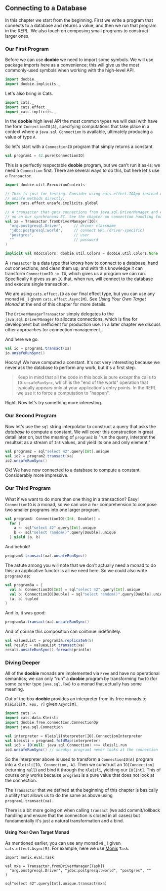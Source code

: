 ## Connecting to a Database

In this chapter we start from the beginning. First we write a program that connects to a database and returns a value, and then we run that program in the REPL. We also touch on composing small programs to construct larger ones.

### Our First Program

Before we can use **doobie** we need to import some symbols. We will use package imports here as a convenience; this will give us the most commonly-used symbols when working with the high-level API.

```scala mdoc:silent
import doobie._
import doobie.implicits._
```

Let's also bring in Cats.

```scala mdoc:silent
import cats._
import cats.effect._
import cats.implicits._
```

In the **doobie** high level API the most common types we will deal with have the form `ConnectionIO[A]`, specifying computations that take place in a context where a `java.sql.Connection` is available, ultimately producing a value of type `A`.

So let's start with a `ConnectionIO` program that simply returns a constant.

```scala mdoc
val program1 = 42.pure[ConnectionIO]
```

This is a perfectly respectable **doobie** program, but we can't run it as-is; we need a `Connection` first. There are several ways to do this, but here let's use a `Transactor`.

```scala mdoc:silent
import doobie.util.ExecutionContexts

// This is just for testing. Consider using cats.effect.IOApp instead of calling calling 
// unsafe methods directly.
import cats.effect.unsafe.implicits.global

// A transactor that gets connections from java.sql.DriverManager and executes blocking operations
// on an our synchronous EC. See the chapter on connection handling for more info.
val xa = Transactor.fromDriverManager[IO](
  "org.postgresql.Driver",     // driver classname
  "jdbc:postgresql:world",     // connect URL (driver-specific)
  "postgres",                  // user
  ""                           // password
)
```

```scala mdoc:invisible
implicit val mdocColors: doobie.util.Colors = doobie.util.Colors.None
```

A `Transactor` is a data type that knows how to connect to a database, hand out connections, and clean them up; and with this knowledge it can transform `ConnectionIO ~> IO`, which gives us a program we can run. Specifically it gives us an `IO` that, when run, will connect to the database and execute single transaction.

We are using `cats.effect.IO` as our final effect type, but you can use any monad `M[_]` given `cats.effect.Async[M]`. See *Using Your Own Target Monad* at the end of this chapter for more details.

The `DriverManagerTransactor` simply delegates to the `java.sql.DriverManager` to allocate connections, which is fine for development but inefficient for production use. In a later chapter we discuss other approaches for connection management.

And here we go.

```scala mdoc
val io = program1.transact(xa)
io.unsafeRunSync()
```

Hooray! We have computed a constant. It's not very interesting because we never ask the database to perform any work, but it's a first step.

> Keep in mind that all the code in this book is pure *except* the calls to `IO.unsafeRunSync`, which is the "end of the world" operation that typically appears only at your application's entry points. In the REPL we use it to force a computation to "happen".

Right. Now let's try something more interesting.

### Our Second Program

Now let's use the `sql` string interpolator to construct a query that asks the *database* to compute a constant. We will cover this construction in great detail later on, but the meaning of `program2` is "run the query, interpret the resultset as a stream of `Int` values, and yield its one and only element."

```scala mdoc
val program2 = sql"select 42".query[Int].unique
val io2 = program2.transact(xa)
io2.unsafeRunSync()
```

Ok! We have now connected to a database to compute a constant. Considerably more impressive.

### Our Third Program

What if we want to do more than one thing in a transaction? Easy! `ConnectionIO` is a monad, so we can use a `for` comprehension to compose two smaller programs into one larger program.

```scala mdoc:silent
val program3: ConnectionIO[(Int, Double)] =
  for {
    a <- sql"select 42".query[Int].unique
    b <- sql"select random()".query[Double].unique
  } yield (a, b)
```

And behold!

```scala mdoc
program3.transact(xa).unsafeRunSync()
```

The astute among you will note that we don't actually need a monad to do this; an applicative functor is all we need here. So we could also write `program3` as:

```scala mdoc:silent
val program3a = {
  val a: ConnectionIO[Int] = sql"select 42".query[Int].unique
  val b: ConnectionIO[Double] = sql"select random()".query[Double].unique
  (a, b).tupled
}
```

And lo, it was good:

```scala mdoc
program3a.transact(xa).unsafeRunSync()
```

And of course this composition can continue indefinitely.

```scala mdoc
val valuesList = program3a.replicateA(5)
val result = valuesList.transact(xa)
result.unsafeRunSync().foreach(println)
```

### Diving Deeper

All of the **doobie** monads are implemented via `Free` and have no operational semantics; we can only "run" a **doobie** program by transforming `FooIO` (for some carrier type `java.sql.Foo`) to a monad that actually has some meaning.

Out of the box **doobie** provides an interpreter from its free monads to `Kleisli[M, Foo, ?]` given `Async[M]`.

```scala mdoc
import cats.~>
import cats.data.Kleisli
import doobie.free.connection.ConnectionOp
import java.sql.Connection

val interpreter = KleisliInterpreter[IO].ConnectionInterpreter
val kleisli = program1.foldMap(interpreter)
val io3 = IO(null: java.sql.Connection) >>= kleisli.run
io3.unsafeRunSync() // sneaky; program1 never looks at the connection
```

So the interpreter above is used to transform a `ConnectionIO[A]` program into a `Kleisli[IO, Connection, A]`. Then we construct an `IO[Connection]` (returning `null`) and bind it through the `Kleisli`, yielding our `IO[Int]`. This of course only works because `program1` is a pure value that does not look at the connection.

The `Transactor` that we defined at the beginning of this chapter is basically a utility that allows us to do the same as above using `program1.transact(xa)`.

There is a bit more going on when calling `transact` (we add commit/rollback handling and ensure that the connection is closed in all cases) but fundamentally it's just a natural transformation and a bind.

#### Using Your Own Target Monad

As mentioned earlier, you can use any monad `M[_]` given `cats.effect.Async[M]`. For example, here we use [Monix](https://monix.io/) `Task`.
```
import monix.eval.Task

val mxa = Transactor.fromDriverManager[Task](
  "org.postgresql.Driver", "jdbc:postgresql:world", "postgres", ""
)

sql"select 42".query[Int].unique.transact(mxa)
```
